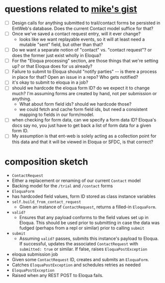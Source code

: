 # questions related to [mike's gist](https://gist.github.com/mike421453/3716550d00335cc527b66d4c5d7c30bc)

- [ ] Design calls for anything submitted to trail/contact forms be persisted in EntWeb's database. Does the current Contact model suffice for that?
- [ ] Once we've saved a contact request entry, will it ever change?
  - looks like we want replayable events, so it will at least need a mutable "sent" field, but other than that?
- [ ] Do we want a separate notion of "contact" vs. "contact request"? or does the former just exist wholly in Eloqua?
- [ ] For the "Eloqua processing" section, are those things that we're setting up? or that Eloqua does for us already?
- [ ] Failure to submit to Eloqua should "notify parties" -- is there a process in place for that? Open an issue in a repo? Who gets notified?
- [ ] it's okay to submit to eloqua in a job?
- [ ] should we hardcode the eloqua form ID? do we expect it to change much? I'm assuming forms are created by hand, not per submission or anything.
  - What about form field ids? should we hardcode those?
  - we could fetch and cache form field ids, but need a consistent mapping to fields in our form/model.
- [ ] when checking for form data, can we specify a form data ID? Eloqua's docs say no, you just have to get back a list of form data for a given form ID.
- [ ] My assumption is that ent-web is solely acting as a collection point for this data and that it will be viewed in Eloqua or SFDC, is that correct?

# composition sketch

- `ContactRequest`
 - Either a replacement or renaming of our current `Contact` model
 - Backing model for the `/trial` and `/contact` forms
- `EloquaForm`
 - has hardcoded field values, form ID stored as class instance variables
 - `self.build_from_contact_request` 
   - Given an instance of `ContactRequest`, returns a filled-in `EloquaForm`.
 - `valid?`
   - Ensures that any payload conforms to the field values set up in Eloqua. This should be used prior to submitting in case the data was fudged (perhaps from a repl or similar) prior to calling `submit`
 - `submit`
   - Assuming `valid?` passes, submits this instance's payload to Eloqua. If successful, updates the associated `ContactRequest` with `submitted: true` or similar. If false, raises `EloquaPostException`
- eloqua submission job
 - Given some `ContactRequest` ID, creates and submits an `EloquaForm`.
 - Catches `EloquaPostException` and schedules retries as needed
- `EloquaPostException` 
 - Raised when any REST POST to Eloqua fails.
